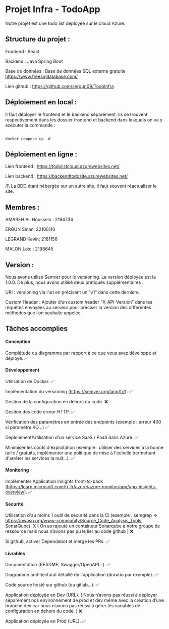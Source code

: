 
# Projet Infra - TodoApp

Notre projet est une todo list déployée sur le cloud Azure.

## Structure du projet :

Frontend : React

Backend : Java Spring Boot

Base de données : Base de données SQL externe gratuite https://www.freesqldatabase.com/

Lien github : https://github.com/sergun09/TodoInfra

## Déploiement en local :

Il faut déployer le frontend et le backend séparément. Ils se trouvent respectivement dans les dossier frontend et backend dans lesquels on va y exécuter la commande :

```

docker compose up -d

```

## Déploiement en ligne :

Lien frontend : https://todolistcloud.azurewebsites.net/

Lien backend : https://backendtodosite.azurewebsites.net/

/!\ La BDD étant hébergée sur un autre site, il faut souvent réactualiser le site.

## Membres :

AMAREH Ali Houssein : 2194734

ERGUN Sinan: 22106110

LEGRAND Kevin: 2181156

MALON Loïc : 2198645

## Version :

Nous avons utilisé Semver pour le versioning. La version déployée est la 1.0.0. De plus, nous avons utilisé deux pratiques supplémentaires :

URI : versioning via l’uri en précisant un “v1” dans cette dernière.

Custom Header : Ajouter d’un custom header “X-API-Version” dans les requêtes envoyées au serveur pour préciser la version des différentes méthodes que l’on souhaite appelée.

## Tâches accomplies 

#### Conception

Complétude du diagramme par rapport à ce que vous avez développé et déployé. ✅

#### Développement

Utilisation de Docker. ✅

Implémentation du versioning (https://semver.org/lang/fr/). ✅

Gestion de la configuration en dehors du code. ❌

Gestion des code erreur HTTP. ✅

Vérification des paramètres en entrée des endpoints (exemple : erreur 400 si paramètre KO...) ✅

Déploiement/Utilisation d'un service SaaS / PaaS dans Azure. ✅

Minimiser les coûts d'exploitation (exemple : utiliser des services à la bonne taille / gratuits, implémenter une politique de mise à l'échelle permettant d'arrêter les services la nuit...). ✅

#### Monitoring

Implémenter Application Insights front-to-back (https://learn.microsoft.com/fr-fr/azure/azure-monitor/app/app-insights-overview). ✅

#### Sécurité

Utilisation d'au moins 1 outil de sécurité dans la CI (exemple : semgrep => https://owasp.org/www-community/Source_Code_Analysis_Tools, SonarQube). X ( On as rajouté un containeur Sonarqube à notre groupe de ressource mais nous n’avons pas pu le lier au code github ) ❌

Si github, activer Dependabot et merge les PRs. ✅

#### Livrables

Documentation (README, Swagger/OpenAPI...). ✅

Diagramme architectural détaillé de l'application (draw.io par exemple). ✅

Code source hosté sur github (ou gitlab...). ✅

Application déployée en Dev (URL).  ( Nous n’avons pas réussi à déployer séparément nos environnement de prod et dev même avec la création d’une branche dev car nous n’avons pas réussi à gérer les variables de configuration en dehors du code. ) ❌

Application déployée en Prod (URL). ✅
